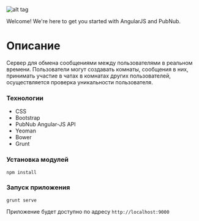 ![alt tag](https://github.com/pubnub/angular-js/raw/master/pubnub.png)

Welcome! We're here to get you started with AngularJS and PubNub.

# Описание
Сервер для обмена сообщениями между пользователями в реальном времени. Пользователи могут создавать комнаты, сообщения в них, принимать участие в чатах в комнатах других пользователей, осуществляется проверка уникальности пользователя.

### Технологии
* CSS
* Bootstrap
* PubNub Angular-JS API
* Yeoman
* Bower
* Grunt

### Установка модулей
`npm install`

### Запуск приложения
`grunt serve`

Приложение будет доступно по адресу `http://localhost:9000`
